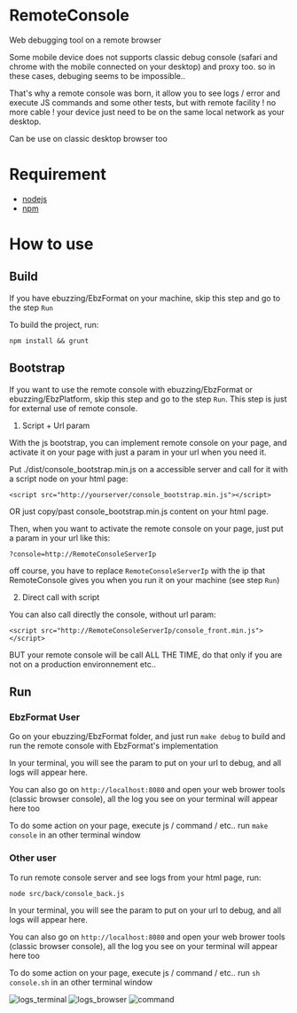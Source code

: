 RemoteConsole
=============

Web debugging tool on a remote browser

Some mobile device does not supports classic debug console (safari and chrome with the mobile connected on your desktop) and proxy too. so in these cases, debuging seems to be impossible.. 

That's why a remote console was born, it allow you to see logs / error and execute JS commands and some other tests, but with remote facility ! no more cable ! your device just need to be on the same local network as your desktop. 

Can be use on classic desktop browser too

# Requirement

 * [nodejs](http://nodejs.org/download/)
 * [npm](http://npmjs.org/)

# How to use

## Build

If you have ebuzzing/EbzFormat on your machine, skip this step and go to the step `Run`

To build the project, run:

    npm install && grunt

## Bootstrap

If you want to use the remote console with ebuzzing/EbzFormat or ebuzzing/EbzPlatform, skip this step and go to the step `Run`. 
This step is just for external use of remote console.

1) Script + Url param

With the js bootstrap, you can implement remote console on your page, and activate it on your page with just a param in your url when you need it.

Put ./dist/console_bootstrap.min.js on a accessible server and call for it with a script node on your html page:

    <script src="http://yourserver/console_bootstrap.min.js"></script>
    
OR just copy/past console_bootstrap.min.js content on your html page.

Then, when you want to activate the remote console on your page, just put a param in your url like this:

    ?console=http://RemoteConsoleServerIp
    
off course, you have to replace `RemoteConsoleServerIp` with the ip that RemoteConsole gives you when you run it on your machine (see step `Run`)

2) Direct call with script

You can also call directly the console, without url param:

    <script src="http://RemoteConsoleServerIp/console_front.min.js"></script> 
    
BUT your remote console will be call ALL THE TIME, do that only if you are not on a production environnement etc..

## Run

### EbzFormat User

Go on your ebuzzing/EbzFormat folder, and just run `make debug` to build and run the remote console with EbzFormat's implementation 

In your terminal, you will see the param to put on your url to debug, and all logs will appear here. 

You can also go on `http://localhost:8080` and open your web brower tools (classic browser console), all the log you see on your terminal will appear here too

To do some action on your page, execute js / command / etc.. run `make console` in an other terminal window

### Other user

To run remote console server and see logs from your html page, run:

    node src/back/console_back.js
  
In your terminal, you will see the param to put on your url to debug, and all logs will appear here. 

You can also go on `http://localhost:8080` and open your web brower tools (classic browser console), all the log you see on your terminal will appear here too

To do some action on your page, execute js / command / etc.. run `sh console.sh` in an other terminal window

![logs_terminal](http://imageshack.com/a/img743/4938/958958.png)
![logs_browser](http://imageshack.com/a/img539/4462/c9f25f.png)
![command](http://imageshack.com/a/img673/8849/ebfcaf.png)



    

